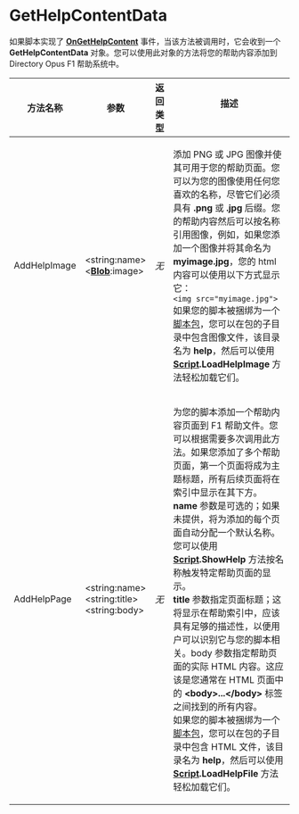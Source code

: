 # GetHelpContentData

如果脚本实现了 **[OnGetHelpContent](../scripting_events/ongethelpcontent.zh.md)** 事件，当该方法被调用时，它会收到一个 **GetHelpContentData** 对象。您可以使用此对象的方法将您的帮助内容添加到 Directory Opus F1 帮助系统中。

<table>
<thead><tr><th>
方法名称</th><th>

**参数**</th><th>
返回类型</th><th>
描述
</th></tr></thead><tbody><tr><td>
AddHelpImage</td><td>

\<string:name\>  
\<**[Blob](blob.zh.md)**:image\></td><td>

*无*</td><td>

添加 PNG 或 JPG 图像并使其可用于您的帮助页面。您可以为您的图像使用任何您喜欢的名称，尽管它们必须具有 **.png** 或 **.jpg** 后缀。您的帮助内容然后可以按名称引用图像，例如，如果您添加一个图像并将其命名为 **myimage.jpg**，您的 html 内容可以使用以下方式显示它：  
`<img src="myimage.jpg">
` 如果您的脚本被捆绑为一个 [脚本包](/Manual/scripting/script_add-ins/script_package.zh.md)，您可以在包的子目录中包含图像文件，该目录名为 **help**，然后可以使用 **[Script](script.zh.md).LoadHelpImage** 方法轻松加载它们。
</td></tr><tr><td>
AddHelpPage</td><td>

\<string:name\>  
\<string:title\>  
\<string:body\></td><td>

*无*</td><td>

为您的脚本添加一个帮助内容页面到 F1 帮助文件。您可以根据需要多次调用此方法。如果您添加了多个帮助页面，第一个页面将成为主题标题，所有后续页面将在索引中显示在其下方。  
**name** 参数是可选的；如果未提供，将为添加的每个页面自动分配一个默认名称。您可以使用 **[Script](script.zh.md).ShowHelp** 方法按名称触发特定帮助页面的显示。  
**title** 参数指定页面标题；这将显示在帮助索引中，应该具有足够的描述性，以便用户可以识别它与您的脚本相关。body 参数指定帮助页面的实际 HTML 内容。这应该是您通常在 HTML 页面中的 **\<body\>...\</body\>** 标签之间找到的所有内容。  
如果您的脚本被捆绑为一个 [脚本包](/Manual/scripting/script_add-ins/script_package.zh.md)，您可以在包的子目录中包含 HTML 文件，该目录名为 **help**，然后可以使用 **[Script](script.zh.md).LoadHelpFile** 方法轻松加载它们。
</td></tr></tbody>
</table>